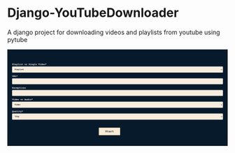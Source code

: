 # Django-YouTubeDownloader
A django project for downloading videos and playlists from youtube using pytube

![Main Page](https://github.com/mustashrf/Django-YouTubeDownloader/blob/main/_resources/main_page.png?raw=true?raw=true)

